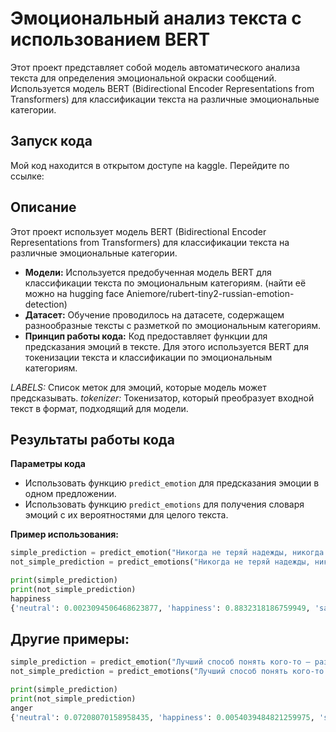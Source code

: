 # Эмоциональный анализ текста с использованием BERT
Этот проект представляет собой модель автоматического анализа текста для определения эмоциональной окраски сообщений. Используется модель BERT (Bidirectional Encoder Representations from Transformers) для классификации текста на различные эмоциональные категории.

## Запуск кода
Мой код находится в открытом доступе на kaggle. Перейдите по ссылке: 

## Описание
Этот проект использует модель BERT (Bidirectional Encoder Representations from Transformers) для классификации текста на различные эмоциональные категории.

- **Модели:** Используется предобученная модель BERT для классификации текста по эмоциональным категориям. (найти её можно на hugging face Aniemore/rubert-tiny2-russian-emotion-detection)
- **Датасет:** Обучение проводилось на датасете, содержащем разнообразные тексты с разметкой по эмоциональным категориям.
- **Принцип работы кода:** Код предоставляет функции для предсказания эмоций в тексте. Для этого используется BERT для токенизации текста и классификации по эмоциональным категориям.

*LABELS:* Список меток для эмоций, которые модель может предсказывать.
*tokenizer:* Токенизатор, который преобразует входной текст в формат, подходящий для модели.

## Результаты работы кода
**Параметры кода**
- Использовать функцию `predict_emotion` для предсказания эмоции в одном предложении.
- Использовать функцию `predict_emotions` для получения словаря эмоций с их вероятностями для целого текста.

**Пример использования:**
```python
simple_prediction = predict_emotion("Никогда не теряй надежды, никогда не теряй любви. Новый день будет лучше, чем прежний. «Здравствуй!» — солнцу, и дальше живи.")
not_simple_prediction = predict_emotions("Никогда не теряй надежды, никогда не теряй любви. Новый день будет лучше, чем прежний. «Здравствуй!» — солнцу, и дальше живи.")

print(simple_prediction)
print(not_simple_prediction)
happiness
{'neutral': 0.0023094506468623877, 'happiness': 0.8832318186759949, 'sadness': 0.10754700005054474, 'enthusiasm': 0.0009601196506991982, 'fear': 0.0026126501616090536, 'anger': 0.0017707694787532091, 'disgust': 0.0015682135708630085}
```
## Другие примеры:
```python
simple_prediction = predict_emotion("Лучший способ понять кого-то — разозлить его. Тогда ты увидишь его настоящее лицо.")
not_simple_prediction = predict_emotions("Лучший способ понять кого-то — разозлить его. Тогда ты увидишь его настоящее лицо.")

print(simple_prediction)
print(not_simple_prediction)
anger
{'neutral': 0.07208070158958435, 'happiness': 0.0054039484821259975, 'sadness': 0.002871396718546748, 'enthusiasm': 0.01321068499237299, 'fear': 0.017850318923592567, 'anger': 0.8831279277801514, 'disgust': 0.005455052014440298}
```
